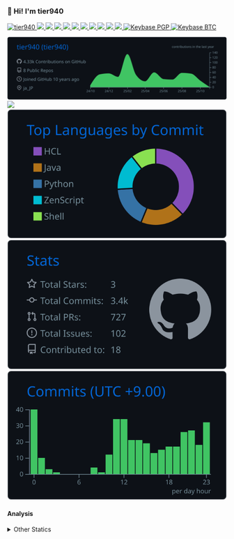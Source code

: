 ### 👋 Hi! I'm tier940

<p align="left"> 
  <a href="https://github.com/tier940/tier940/">
    <img src="https://komarev.com/ghpvc/?username=tier940" alt="tier940" />
  </a>
  <a href="http://twitter.com/tier940">
    <img height="20" src="https://img.shields.io/twitter/follow/tier940?label=Twitter&logo=twitter&style=flat" />
  </a>
  <a href="https://github.com/tier940">
    <img height="20" src="https://img.shields.io/github/followers/tier940?label=follow&logo=github&style=flat" />
  </a>
  <a href="https://www.reddit.com/user/tier940">
    <img height="20" src="https://img.shields.io/reddit/user-karma/combined/tier940?label=Reddit&logo=reddit&style=flat" />
  </a>
  <a href="https://stackoverflow.com/users/17317833/tier940">
    <img height="20" src="https://img.shields.io/stackexchange/stackoverflow/r/17317833?label=StackOverflow&logo=stack-overflow&style=flat" />
  </a>
  <a href="https://zenn.dev/tier940">
    <img height="20" src="https://zenn.badge.nikaera.com/s/tier940/likes" />
  </a>
  <a href="https://zenn.dev/tier940">
    <img height="20" src="https://zenn.badge.nikaera.com/s/tier940/followers" />
  </a>
  <a href="https://zenn.dev/tier940">
    <img height="20" src="https://zenn.badge.nikaera.com/s/tier940/articles" />
  </a>
  <a href="http://qiita.com/tier940">
    <img height="20" src="https://qiita-badge.apiapi.app/s/tier940/posts.svg" />
  </a>
  <a href="http://qiita.com/tier940">
    <img height="20" src="https://qiita-badge.apiapi.app/s/tier940/contributions.svg" />
  </a>
  <a href="https://github.com/tier940/tier940/">
    <img height="20" src="https://github.com/tier940/tier940/actions/workflows/main.yml/badge.svg" />
  </a>
  <a href="https://keybase.io/tier940">
    <img alt="Keybase PGP" src="https://img.shields.io/keybase/pgp/tier940">
  </a>
  <a href="https://keybase.io/tier940">
    <img alt="Keybase BTC" src="https://img.shields.io/keybase/btc/tier940">
  </a>
</p>

[![](https://raw.githubusercontent.com/tier940/tier940/main/profile-summary-card-output/github_dark/0-profile-details.svg)](https://github.com/vn7n24fzkq/github-profile-summary-cards)
[![](https://raw.githubusercontent.com/tier940/tier940/main/profile-summary-card-output/github_dark/1-repos-per-language.svg)](https://github.com/vn7n24fzkq/github-profile-summary-cards) [![](https://raw.githubusercontent.com/tier940/tier940/main/profile-summary-card-output/github_dark/2-most-commit-language.svg)](https://github.com/vn7n24fzkq/github-profile-summary-cards)
[![](https://raw.githubusercontent.com/tier940/tier940/main/profile-summary-card-output/github_dark/3-stats.svg)](https://github.com/vn7n24fzkq/github-profile-summary-cards) [![](https://raw.githubusercontent.com/tier940/tier940/main/profile-summary-card-output/github_dark/4-productive-time.svg)](https://github.com/vn7n24fzkq/github-profile-summary-cards)


#### Analysis
<!-- <img height="150" src="https://github.com/tier940/tier940/blob/master/images/stat.svg" alt="Alternative Text"/> -->

<details>
  <summary>Other Statics</summary>
  <!--START_SECTION:waka-->
![Code Time](http://img.shields.io/badge/Code%20Time-4%2C045%20hrs%2023%20mins-blue)

**🐱 My GitHub Data** 

> 📦 32.0 kB Used in GitHub's Storage 
 > 
> 💼 Opted to Hire
 > 
> 📜 8 Public Repositories 
 > 
> 🔑 4 Private Repositories 
 > 
**I'm an Early 🐤** 

```text
🌞 Morning                119 commits         ███████░░░░░░░░░░░░░░░░░░   26.62 % 
🌆 Daytime                139 commits         ████████░░░░░░░░░░░░░░░░░   31.10 % 
🌃 Evening                143 commits         ████████░░░░░░░░░░░░░░░░░   31.99 % 
🌙 Night                  46 commits          ███░░░░░░░░░░░░░░░░░░░░░░   10.29 % 
```
📅 **I'm Most Productive on Friday** 

```text
Monday                   25 commits          █░░░░░░░░░░░░░░░░░░░░░░░░   05.59 % 
Tuesday                  63 commits          ████░░░░░░░░░░░░░░░░░░░░░   14.09 % 
Wednesday                64 commits          ████░░░░░░░░░░░░░░░░░░░░░   14.32 % 
Thursday                 35 commits          ██░░░░░░░░░░░░░░░░░░░░░░░   07.83 % 
Friday                   102 commits         ██████░░░░░░░░░░░░░░░░░░░   22.82 % 
Saturday                 61 commits          ███░░░░░░░░░░░░░░░░░░░░░░   13.65 % 
Sunday                   97 commits          █████░░░░░░░░░░░░░░░░░░░░   21.70 % 
```


📊 **This Week I Spent My Time On** 

```text
🕑︎ Time Zone: Asia/Tokyo

💬 Programming Languages: 
Other                    30 hrs 37 mins      ██████████████████████░░░   87.75 % 
Java                     2 hrs 11 mins       ██░░░░░░░░░░░░░░░░░░░░░░░   06.28 % 
Markdown                 39 mins             ░░░░░░░░░░░░░░░░░░░░░░░░░   01.88 % 
Docker                   14 mins             ░░░░░░░░░░░░░░░░░░░░░░░░░   00.71 % 
JSON                     13 mins             ░░░░░░░░░░░░░░░░░░░░░░░░░   00.64 % 

🔥 Editors: 
Edge                     29 hrs 54 mins      █████████████████████░░░░   85.70 % 
IntelliJ IDEA            2 hrs 33 mins       ██░░░░░░░░░░░░░░░░░░░░░░░   07.35 % 
VS Code                  1 hr 48 mins        █░░░░░░░░░░░░░░░░░░░░░░░░   05.20 % 
Chrome                   36 mins             ░░░░░░░░░░░░░░░░░░░░░░░░░   01.76 % 

💻 Operating System: 
Linux                    34 hrs 28 mins      █████████████████████████   98.77 % 
Unknown OS               25 mins             ░░░░░░░░░░░░░░░░░░░░░░░░░   01.23 % 
```

**I Mostly Code in Java** 

```text
Java                     14 repos            ████████████░░░░░░░░░░░░░   50.00 % 
ZenScript                2 repos             ██░░░░░░░░░░░░░░░░░░░░░░░   07.14 % 
Python                   1 repo              █░░░░░░░░░░░░░░░░░░░░░░░░   03.57 % 
HTML                     1 repo              █░░░░░░░░░░░░░░░░░░░░░░░░   03.57 % 
Dockerfile               1 repo              █░░░░░░░░░░░░░░░░░░░░░░░░   03.57 % 
```



**Timeline**

![Lines of Code chart](https://raw.githubusercontent.com/tier940/tier940/main/assets/bar_graph.png)


 Last Updated on 28/06/2024 00:39:04 UTC
<!--END_SECTION:waka-->
</details>
